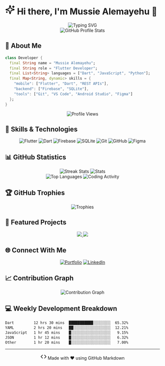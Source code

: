 # <img src="https://raw.githubusercontent.com/lucide-icons/lucide/main/icons/sparkles.svg" width="32" height="32" alt="Sparkles"> Hi there, I'm Mussie Alemayehu 👋

<div align="center">
  <img src="https://readme-typing-svg.demolab.com?font=Fira+Code&weight=600&size=28&duration=4000&pause=1000&color=6366F1&center=true&vCenter=true&random=false&width=435&lines=Flutter+Developer;Mobile+App+Expert;UI%2FUX+Enthusiast" alt="Typing SVG" />
</div>

<div align="center">
  <img src="https://github-widgetbox.vercel.app/api/profile?username=mussie-alemayehu&data=followers,repositories,stars,commits&theme=nautilus" alt="GitHub Profile Stats" />
</div>

## 💫 About Me

```dart
class Developer {
  final String name = "Mussie Alemayehu";
  final String role = "Flutter Developer";
  final List<String> languages = ["Dart", "JavaScript", "Python"];
  final Map<String, dynamic> skills = {
    "mobile": ["Flutter", "Dart", "REST APIs"],
    "backend": ["Firebase", "SQLite"],
    "tools": ["Git", "VS Code", "Android Studio", "Figma"]
  };
}
```

<div align="center">
  <img src="https://komarev.com/ghpvc/?username=mussie-alemayehu&style=for-the-badge&color=6366F1" alt="Profile Views" />
</div>

## 🚀 Skills & Technologies

<div align="center">
  
![Flutter](https://img.shields.io/badge/Flutter-%2302569B.svg?style=for-the-badge&logo=Flutter&logoColor=white)
![Dart](https://img.shields.io/badge/dart-%230175C2.svg?style=for-the-badge&logo=dart&logoColor=white)
![Firebase](https://img.shields.io/badge/firebase-%23039BE5.svg?style=for-the-badge&logo=firebase)
![SQLite](https://img.shields.io/badge/sqlite-%2307405e.svg?style=for-the-badge&logo=sqlite&logoColor=white)
![Git](https://img.shields.io/badge/git-%23F05033.svg?style=for-the-badge&logo=git&logoColor=white)
![GitHub](https://img.shields.io/badge/github-%232671E5.svg?style=for-the-badge&logo=githubactions&logoColor=white)
![Figma](https://img.shields.io/badge/figma-%23F24E1E.svg?style=for-the-badge&logo=figma&logoColor=white)

</div>

## 📊 GitHub Statistics

<div align="center">
  <img src="https://github-readme-streak-stats.herokuapp.com/?user=mussie-alemayehu&theme=tokyonight&hide_border=true" width="49%" alt="Streak Stats" />
  <img src="https://github-readme-stats.vercel.app/api?username=mussie-alemayehu&show_icons=true&theme=tokyonight&hide_border=true&count_private=true" width="49%" alt="Stats" />
</div>

<div align="center">
  <img src="https://github-readme-stats.vercel.app/api/top-langs/?username=mussie-alemayehu&theme=tokyonight&hide_border=true&layout=compact&langs_count=8" width="49%" alt="Top Languages" />
  <img src="https://github-profile-summary-cards.vercel.app/api/cards/productive-time?username=mussie-alemayehu&theme=tokyonight&utcOffset=3" width="49%" alt="Coding Activity" />
</div>

## 🏆 GitHub Trophies

<div align="center">
  <img src="https://github-profile-trophy.vercel.app/?username=mussie-alemayehu&theme=matrix&no-frame=true&column=7&margin-w=15&margin-h=15" alt="Trophies" />
</div>

## 📱 Featured Projects

<div align="center">
  <a href="https://github.com/mussie-alemayehu/shop_app">
    <img src="https://github-readme-stats.vercel.app/api/pin/?username=mussie-alemayehu&repo=shop_app&theme=tokyonight&hide_border=true" width="49%" />
  </a>
  <a href="https://github.com/mussie-alemayehu/movie_db">
    <img src="https://github-readme-stats.vercel.app/api/pin/?username=mussie-alemayehu&repo=movie_db&theme=tokyonight&hide_border=true" width="49%" />
  </a>
</div>

## 🌐 Connect With Me

<div align="center">
  
[![Portfolio](https://img.shields.io/badge/Portfolio-%23000000.svg?style=for-the-badge&logo=firefox&logoColor=#FF7139)](https://mussie-alemayehu.github.io/profile/)
[![LinkedIn](https://img.shields.io/badge/linkedin-%230077B5.svg?style=for-the-badge&logo=linkedin&logoColor=white)](https://linkedin.com/in/mussie-alemayehu)

</div>

## 📈 Contribution Graph

<div align="center">
  <img src="https://github-readme-activity-graph.vercel.app/graph?username=mussie-alemayehu&custom_title=Contribution%20Graph&theme=tokyo-night&hide_border=true" alt="Contribution Graph" width="100%" />
</div>

## 💻 Weekly Development Breakdown

<!--START_SECTION:waka-->
```text
Dart         12 hrs 30 mins  ███████████░░░░░░░░  65.32%
YAML         2 hrs 20 mins   ██░░░░░░░░░░░░░░░░░  12.21%
JavaScript   1 hr 45 mins    █░░░░░░░░░░░░░░░░░░   9.15%
JSON         1 hr 12 mins    █░░░░░░░░░░░░░░░░░░   6.32%
Other        1 hr 20 mins    █░░░░░░░░░░░░░░░░░░   7.00%
```
<!--END_SECTION:waka-->

---

<div align="center">
  <img src="https://raw.githubusercontent.com/lucide-icons/lucide/main/icons/code.svg" width="20" height="20" alt="Code" />
  <span>Made with ❤️ using GitHub Markdown</span>
</div>
<!---
mussie-alemayehu/mussie-alemayehu is a ✨ special ✨ repository because its `README.md` (this file) appears on your GitHub profile.
You can click the Preview link to take a look at your changes.
--->
